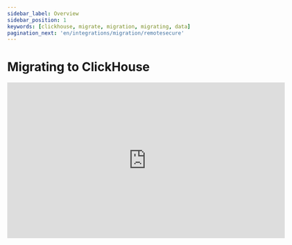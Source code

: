 ```yaml
---
sidebar_label: Overview
sidebar_position: 1
keywords: [clickhouse, migrate, migration, migrating, data]
pagination_next: 'en/integrations/migration/remotesecure'
---
```


# Migrating to ClickHouse

<div class='vimeo-container'>
  <iframe src="https://player.vimeo.com/video/753082620?h=eb566c8c08"
    width="640"
    height="360"
    frameborder="0"
    allow="autoplay;
    fullscreen;
    picture-in-picture"
    allowfullscreen>
  </iframe>
</div>

<br/>

